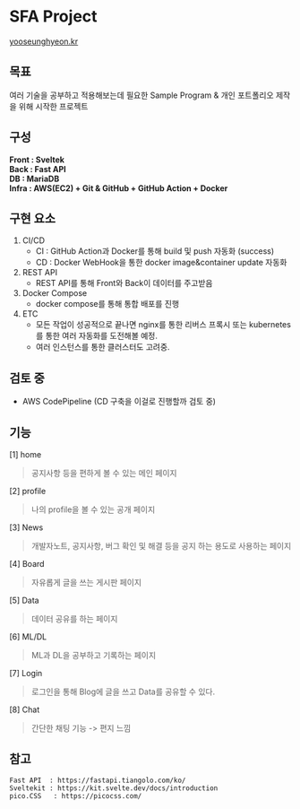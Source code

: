 # SFA Project
<a href = "http://yooseunghyeon.kr">yooseunghyeon.kr</a>

## 목표
여러 기술을 공부하고 적용해보는데 필요한 Sample Program & 개인 포트폴리오 제작을 위해 시작한 프로젝트

## 구성
**Front : Sveltek** <br>
**Back : Fast API** <br>
**DB : MariaDB** <br>
**Infra : AWS(EC2) + Git & GitHub + GitHub Action + Docker**

## 구현 요소
1. CI/CD <br>
    - CI : GitHub Action과 Docker를 통해 build 및 push 자동화 (success) <br>
    - CD : Docker WebHook을 통한 docker image&container update 자동화 <br>
2. REST API <br>
    - REST API를 통해 Front와 Back이 데이터를 주고받음<br>
3. Docker Compose <br>
    - docker compose를 통해 통합 배포를 진행<br>
4. ETC <br>
    - 모든 작업이 성공적으로 끝나면 nginx를 통한 리버스 프록시 또는 kubernetes를 통한 여러 자동화를 도전해볼 예정.
    - 여러 인스턴스를 통한 클러스터도 고려중.

## 검토 중
* AWS CodePipeline (CD 구축을 이걸로 진행할까 검토 중)


## 기능
[1] home
> 공지사항 등을 편하게 볼 수 있는 메인 페이지

[2] profile
> 나의 profile을 볼 수 있는 공개 페이지

[3] News
> 개발자노트, 공지사항, 버그 확인 및 해결 등을 공지 하는 용도로 사용하는 페이지

[4] Board
> 자유롭게 글을 쓰는 게시판 페이지

[5] Data
> 데이터 공유를 하는 페이지

[6] ML/DL
> ML과 DL을 공부하고 기록하는 페이지

[7] Login
> 로그인을 통해 Blog에 글을 쓰고 Data를 공유할 수 있다.

[8] Chat
> 간단한 채팅 기능 -> 편지 느낌

## 참고

    Fast API  : https://fastapi.tiangolo.com/ko/
    Sveltekit : https://kit.svelte.dev/docs/introduction
    pico.CSS   : https://picocss.com/